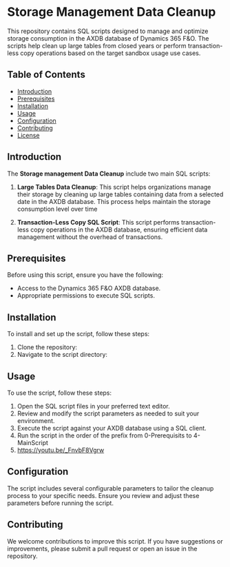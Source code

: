 # Storage Management Data Cleanup

This repository contains SQL scripts designed to manage and optimize storage consumption in the AXDB database of Dynamics 365 F&O. The scripts help clean up large tables from closed years or perform transaction-less copy operations based on the target sandbox usage use cases.

## Table of Contents

- [Introduction](#introduction)
- [Prerequisites](#prerequisites)
- [Installation](#installation)
- [Usage](#usage)
- [Configuration](#configuration)
- [Contributing](#contributing)
- [License](#License)

## Introduction

The **Storage management Data Cleanup** include two main SQL scripts:

1. **Large Tables Data Cleanup**: This script helps organizations manage their storage by cleaning up large tables containing data from a selected date in the AXDB database. This process helps maintain the storage consumption level over time

2. **Transaction-Less Copy SQL Script**: This script performs transaction-less copy operations in the AXDB database, ensuring efficient data management without the overhead of transactions.

## Prerequisites

Before using this script, ensure you have the following:

- Access to the Dynamics 365 F&O AXDB database.
- Appropriate permissions to execute SQL scripts.

## Installation

To install and set up the script, follow these steps:

1. Clone the repository:
2. Navigate to the script directory:

## Usage
To use the script, follow these steps:

1. Open the SQL script files in your preferred text editor.
2. Review and modify the script parameters as needed to suit your environment.
3. Execute the script against your AXDB database using a SQL client.
4. Run the script in the order of the prefix from 0-Prerequisits to 4-MainScript
5. https://youtu.be/_FnvbF8Vgrw

## Configuration
The script includes several configurable parameters to tailor the cleanup process to your specific needs. Ensure you review and adjust these parameters before running the script.

## Contributing
We welcome contributions to improve this script. If you have suggestions or improvements, please submit a pull request or open an issue in the repository.
